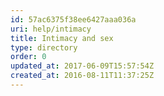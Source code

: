 ```yaml
---
id: 57ac6375f38ee6427aaa036a
uri: help/intimacy
title: Intimacy and sex
type: directory
order: 0
updated_at: 2017-06-09T15:57:54Z
created_at: 2016-08-11T11:37:25Z
---
```



